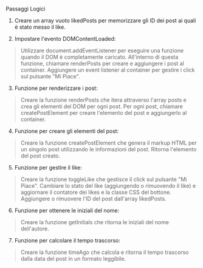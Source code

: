 Passaggi Logici

1. Creare un array vuoto likedPosts per memorizzare gli ID dei post ai quali è stato messo il like.

2. Impostare l'evento DOMContentLoaded:
  > Utilizzare document.addEventListener per eseguire una funzione quando il DOM è completamente caricato.
    All'interno di questa funzione, chiamare renderPosts per creare e aggiungere i post al container.
    Aggiungere un event listener al container per gestire i click sul pulsante "Mi Piace".

3. Funzione per renderizzare i post:
  > Creare la funzione renderPosts che itera attraverso l'array posts e crea gli elementi del DOM per ogni post.
    Per ogni post, chiamare createPostElement per creare l'elemento del post e aggiungerlo al container.

4. Funzione per creare gli elementi del post:
  > Creare la funzione createPostElement che genera il markup HTML per un singolo post utilizzando le informazioni del post.
    Ritorna l'elemento del post creato.

5. Funzione per gestire il like:
  > Creare la funzione toggleLike che gestisce il click sul pulsante "Mi Piace".
    Cambiare lo stato del like (aggiungendo o rimuovendo il like) e aggiornare il contatore dei likes e la classe CSS del bottone.
    Aggiungere o rimuovere l'ID del post dall'array likedPosts.

6. Funzione per ottenere le iniziali del nome:
  > Creare la funzione getInitials che ritorna le iniziali del nome dell'autore.

7. Funzione per calcolare il tempo trascorso:
  > Creare la funzione timeAgo che calcola e ritorna il tempo trascorso dalla data del post in un formato leggibile.